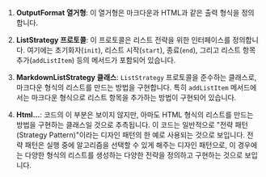 1. **OutputFormat 열거형**: 이 열거형은 마크다운과 HTML과 같은 출력 형식을 정의합니다.
    
2. **ListStrategy 프로토콜**: 이 프로토콜은 리스트 전략을 위한 인터페이스를 정의합니다. 여기에는 초기화자(`init`), 리스트 시작(`start`), 종료(`end`), 그리고 리스트 항목 추가(`addListItem`) 등의 메서드가 포함되어 있습니다.
    
3. **MarkdownListStrategy 클래스**: `ListStrategy` 프로토콜을 준수하는 클래스로, 마크다운 형식의 리스트를 만드는 방법을 구현합니다. 특히 `addListItem` 메서드에서는 마크다운 형식으로 리스트 항목을 추가하는 방법이 구현되어 있습니다.
    
4. **Html...**: 코드의 이 부분은 보이지 않지만, 아마도 HTML 형식의 리스트를 만드는 방법을 구현하는 클래스일 것으로 추측됩니다.
이 코드는 일반적으로 "전략 패턴(Strategy Pattern)"이라는 디자인 패턴의 한 예로 사용되는 것으로 보입니다. 전략 패턴은 실행 중에 알고리즘을 선택할 수 있게 해주는 디자인 패턴으로, 이 경우에는 다양한 형식의 리스트를 생성하는 다양한 전략을 정의하고 구현하는 것으로 보입니다.